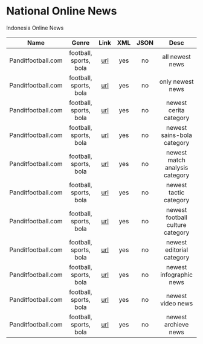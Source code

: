 # National Online News

Indonesia Online News

| Name    | Genre | Link   | XML     | JSON     | Desc |
| ------- | :-----: | :-----: | :-----: | :-----: | :-----: |
| Panditfootball.com | football, sports, bola | [url](http://panditfootball.com/terbaru/feed)| yes | no | all newest news |
| Panditfootball.com | football, sports, bola | [url](http://panditfootball.com/berita/feed)| yes | no | only newest news |
| Panditfootball.com | football, sports, bola | [url](http://panditfootball.com/cerita/feed)| yes | no | newest cerita category |
| Panditfootball.com | football, sports, bola | [url](http://panditfootball.com/sains-bola/feed)| yes | no | newest sains-bola category |
| Panditfootball.com | football, sports, bola | [url](http://panditfootball.com/analisa-pertandingan/feed)| yes | no | newest match analysis category |
| Panditfootball.com | football, sports, bola | [url](http://panditfootball.com/taktik/feed)| yes | no | newest tactic category |
| Panditfootball.com | football, sports, bola | [url](http://panditfootball.com/football-culture/feed)| yes | no | newest football culture category |
| Panditfootball.com | football, sports, bola | [url](http://panditfootball.com/editorial/feed)| yes | no | newest editorial category |
| Panditfootball.com | football, sports, bola | [url](http://panditfootball.com/infografis/feed)| yes | no | newest infographic news |
| Panditfootball.com | football, sports, bola | [url](http://panditfootball.com/video/feed)| yes | no | newest video news |
| Panditfootball.com | football, sports, bola | [url](http://panditfootball.com/arsip/feed)| yes | no | newest archieve news |